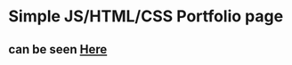 # Simple JS/HTML/CSS Portfolio page 
## can be seen [Here](https://geor0014.github.io/vanillla_js_html_css_portfolio_daniel_first/)
